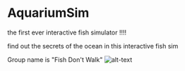 # AquariumSim
the first ever interactive fish simulator !!!!

find out the secrets of the ocean in this interactive fish sim 

Group name is "Fish Don't Walk"
![alt-text](https://i2-prod.mirror.co.uk/incoming/article3988894.ece/ALTERNATES/s1200b/Fish-smokes-a-cigarette.png)
